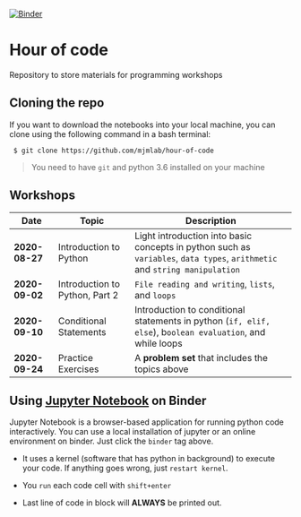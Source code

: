 [![Binder](https://mybinder.org/badge_logo.svg)](https://mybinder.org/v2/gh/mjmlab/hour-of-code/master)

# Hour of code

Repository to store materials for programming workshops

## Cloning the repo

If you want to download the notebooks into your local machine, you can clone using the following command in a bash terminal:

` $ git clone https://github.com/mjmlab/hour-of-code`

> You need to have `git` and python 3.6 installed on your machine

## Workshops

| Date | Topic | Description |
| -----| ------| ----------- |
| **2020-08-27** | Introduction to Python |  Light introduction into basic concepts in python such as `variables`, `data types`, `arithmetic` and `string manipulation` |
| **2020-09-02** | Introduction to Python, Part 2 | `File reading and writing`, `lists`, and `loops` |
| **2020-09-10** | Conditional Statements | Introduction to conditional statements in python (`if, elif, else`), b`oolean evaluation`, and while loops |
| **2020-09-24** | Practice Exercises | A **problem set** that includes the topics above | 


## Using [Jupyter Notebook](https://jupyter.org/) on Binder

Jupyter Notebook is a browser-based application for running python code interactively. You can use a local installation of jupyter or an online environment on binder. Just click the `binder` tag above.

- It uses a kernel (software that has python in background) to execute your code. If anything goes wrong, just `restart kernel`.

- You `run` each code cell with `shift+enter`
- Last line of code in block will **ALWAYS** be printed out.
